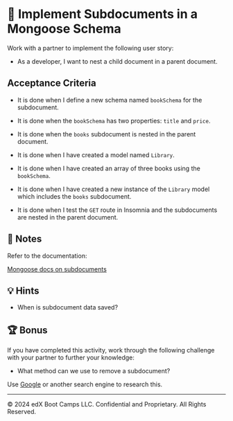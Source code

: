 # 📖 Implement Subdocuments in a Mongoose Schema

Work with a partner to implement the following user story:

* As a developer, I want to nest a child document in a parent document.

## Acceptance Criteria

* It is done when I define a new schema named `bookSchema` for the subdocument.

* It is done when the `bookSchema` has two properties: `title` and `price`.

* It is done when the `books` subdocument is nested in the parent document.

* It is done when I have created a model named `Library`.

* It is done when I have created an array of three books using the `bookSchema`.

* It is done when I have created a new instance of the `Library` model which includes the `books` subdocument.

* It is done when I test the `GET` route in Insomnia and the subdocuments are nested in the parent document.

## 📝 Notes

Refer to the documentation:

[Mongoose docs on subdocuments](https://mongoosejs.com/docs/subdocs.html)

## 💡 Hints

* When is subdocument data saved?

## 🏆 Bonus

If you have completed this activity, work through the following challenge with your partner to further your knowledge:

* What method can we use to remove a subdocument?

Use [Google](https://www.google.com) or another search engine to research this.

---
© 2024 edX Boot Camps LLC. Confidential and Proprietary. All Rights Reserved.
